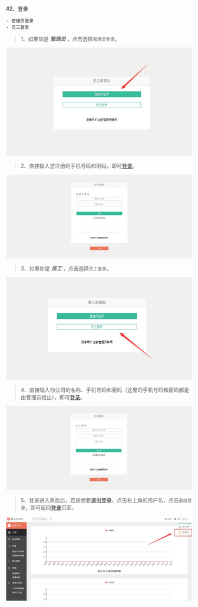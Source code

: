 #2、登录

	- 管理员登录
	- 员工登录
>1、如果你是 ***管理员*** ，点击选择`管理员登录`。

![管理员登录](./images/manageregister.jpg)

>2、直接输入您注册的手机号码和密码，即可[登录](http://www.xingyunbooks.com/app/#/Dashboard "登录")。


![管理员登录](./images/mlogin.jpg)

> 3、如果你是 ***员工*** ，点击选择`员工登录`。

![员工登录](./images/groupregister.jpg)
>4、直接输入你公司的名称、手机号码和密码（这里的手机号码和密码都是由管理员给出），即可[登录](http://www.xingyunbooks.com/app/#/Dashboard "登录")。


![员工登录](./images/wlogin.jpg)

>5、登录进入界面后，若是想要**退出登录**，点击右上角的用户名，点击`退出登录`，即可返回[登录](http://app.xingyunbooks.com/#/Dashboard "登录")页面。

![登录2](./images/login2.jpg)